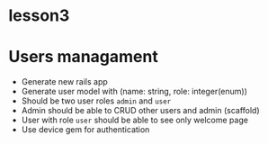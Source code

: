 # lesson3

Users managament
==

- Generate new rails app
- Generate user model with (name: string, role: integer(enum))
- Should be two user roles `admin` and `user`
- Admin should be able to CRUD other users and admin (scaffold)
- User with role `user` should be able to see only welcome page
- Use device gem for authentication